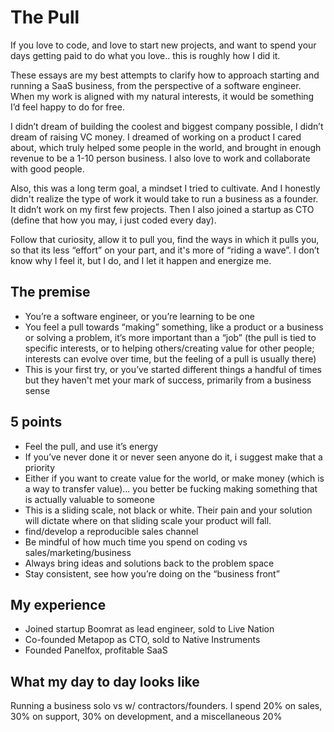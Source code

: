 # The Pull
If you love to code, and love to start new projects, and want to spend your days getting paid to do what you love.. this is roughly how I did it. 

These essays are my best attempts to clarify how to approach starting and running a SaaS business, from the perspective of a software engineer. When my work is aligned with my natural interests, it would be something I’d feel happy to do for free.

I didn’t dream of building the coolest and biggest company possible, I didn’t dream of raising VC money. I dreamed of working on a product I cared about, which truly helped some people in the world, and brought in enough revenue to be a 1-10 person business. I also love to work and collaborate with good people.

Also, this was a long term goal, a mindset I tried to cultivate. And I honestly didn't realize the type of work it would take to run a business as a founder. It didn’t work on my first few projects. Then I also joined a startup as CTO (define that how you may, i just coded every day).

Follow that curiosity, allow it to pull you, find the ways in which it pulls you, so that its less “effort” on your part, and it's more of “riding a wave”. I don’t know why I feel it, but I do, and I let it happen and energize me.

## The premise
- You’re a software engineer, or you’re learning to be one
- You feel a pull towards “making” something, like a product or a business or solving a problem, it’s more important than a “job” (the pull is tied to specific interests, or to helping others/creating value for other people; interests can evolve over time, but the feeling of a pull is usually there)
- This is your first try, or you’ve started different things a handful of times but they haven't met your mark of success, primarily from a business sense

## 5 points
- Feel the pull, and use it’s energy
- If you’ve never done it or never seen anyone do it, i suggest make that a priority
- Either if you want to create value for the world, or make money (which is a way to transfer value)... you better be fucking making something that is actually valuable to someone
- This is a sliding scale, not black or white. Their pain and your solution will dictate where on that sliding scale your product will fall.
- find/develop a reproducible sales channel
- Be mindful of how much time you spend on coding vs sales/marketing/business
- Always bring ideas and solutions back to the problem space
- Stay consistent, see how you’re doing on the “business front”

## My experience
- Joined startup Boomrat as lead engineer, sold to Live Nation
- Co-founded Metapop as CTO, sold to Native Instruments
- Founded Panelfox, profitable SaaS

## What my day to day looks like
Running a business solo vs w/ contractors/founders. I spend 20% on sales, 30% on support, 30% on development, and a miscellaneous 20%
